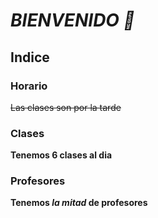 # ***BIENVENIDO 👋***

## Indice
### Horario
~~Las clases son por la tarde~~
### Clases
**Tenemos 6 clases al dia**
### Profesores
**Tenemos _la mitad_ de profesores**
